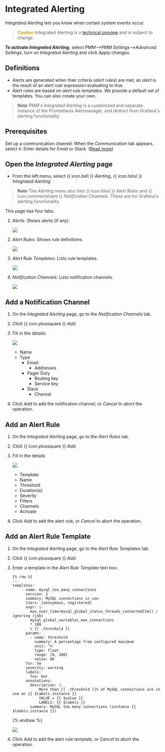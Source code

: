 # Integrated Alerting

*Integrated Alerting* lets you know when certain system events occur.

> <b style="color:goldenrod">Caution</b> Integrated Alerting is a [technical preview](../../details/glossary.md#technical-preview) and is subject to change.

**To activate *Integrated Alerting***, select *PMM-->PMM Settings-->Advanced Settings*, turn on *Integrated Alerting* and click *Apply changes*.

## Definitions

- Alerts are generated when their criteria (*alert rules*) are met; an *alert* is the result of an *alert rule* expression evaluating to *true*.
- Alert rules are based on *alert rule templates*. We provide a default set of templates. You can also create your own.

> **Note** PMM's *Integrated Alerting* is a customized and separate instance of the Prometheus Alertmanager, and distinct from Grafana's alerting functionality.

## Prerequisites

Set up a communication channel: When the *Communication* tab appears, select it. Enter details for *Email* or *Slack*. ([Read more](../how-to/configure.md#advanced-settings))

## Open the *Integrated Alerting* page

- From the left menu, select {{ icon.bell }} *Alerting*, {{ icon.listul }} *Integrated Alerting*

> **Note** The *Alerting* menu also lists {{ icon.listul }} *Alert Rules* and {{ icon.commentshare }} *Notification Channels*. These are for Grafana's alerting functionality.

This page has four tabs.

1. *Alerts*: Shows alerts (if any).

    ![](../_images/PMM_Integrated_Alerting_Alerts.jpg)

2. *Alert Rules*: Shows rule definitions.

    ![](../_images/PMM_Integrated_Alerting_Alert_Rules.jpg)

3. *Alert Rule Templates*: Lists rule templates.

    ![](../_images/PMM_Integrated_Alerting_Alert_Rule_Templates.jpg)

4. *Notification Channels*: Lists notification channels.

    ![](../_images/PMM_Integrated_Alerting_Notification_Channels.jpg)


## Add a Notification Channel

1. On the *Integrated Alerting* page, go to the *Notification Channels* tab.

2. Click {{ icon.plussquare }} *Add*.

3. Fill in the details:

    ![](../_images/PMM_Integrated_Alerting_Notification_Channels_Add_Form.jpg)

    - Name
    - Type
        - Email:
            - Addresses
        - Pager Duty
            - Routing key
            - Service key
        - Slack
            - Channel

4. Click *Add* to add the notification channel, or *Cancel* to abort the operation.

## Add an Alert Rule

1. On the *Integrated Alerting* page, go to the *Alert Rules* tab.

2. Click {{ icon.plussquare }} *Add*.

3. Fill in the details

    ![](../_images/PMM_Integrated_Alerting_Alert_Rules_Add_Form.jpg)

    - Template
    - Name
    - Threshold
    - Duration(s)
    - Severity
    - Filters
    - Channels
    - Activate

4. Click *Add* to add the alert rule, or *Cancel* to abort the operation.

## Add an Alert Rule Template

1. On the *Integrated Alerting* page, go to the *Alert Rule Templates* tab.

2. Click {{ icon.plussquare }} *Add*.

3. Enter a template in the *Alert Rule Template* text box.

    <!-- Markdown source code block in raw/endraw prevents MkDocs macros interpretation -->

    ```
    {% raw %}
    ---
    templates:
        - name: mysql_too_many_connections
          version: 1
          summary: MySQL connections in use
          tiers: [anonymous, registered]
          expr: |-
            max_over_time(mysql_global_status_threads_connected[5m]) / ignoring (job)
            mysql_global_variables_max_connections
            * 100
            > [[ .threshold ]]
          params:
            - name: threshold
              summary: A percentage from configured maximum
              unit: '%'
              type: float
              range: [0, 100]
              value: 80
          for: 5m
          severity: warning
          labels:
            foo: bar
          annotations:
            description: |-
                More than [[ .threshold ]]% of MySQL connections are in use on {{ $labels.instance }}
                VALUE = {{ $value }}
                LABELS: {{ $labels }}
            summary: MySQL too many connections (instance {{ $labels.instance }})
    ```
    {% endraw %}

    ![](../_images/PMM_Integrated_Alerting_Alert_Rule_Templates_Add_Form.jpg)

4. Click *Add* to add the alert rule template, or *Cancel* to abort the operation.

